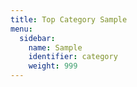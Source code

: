 ```yaml
---
title: Top Category Sample
menu:
  sidebar:
    name: Sample
    identifier: category
    weight: 999
---
```

